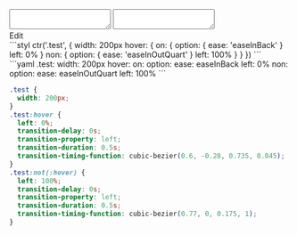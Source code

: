 <div data-size="390" class="code-cont" data-example="usage">
    <div class="code">
        <div class="code-wrap">
            <textarea id="stylus"></textarea>
            <textarea id="css"></textarea>
            <div class="edit-code">
                <span>Edit</span>
            </div>
        </div>
    </div>
</div>


<div data-size="390" data-examples="stylus"></div>
```styl
ctr('.test', {
  width: 200px
  hover: {
    on: {
      option: {
        ease: 'easeInBack'
      }
      left: 0%
    }
    non: {
      option: {
        ease: 'easeInOutQuart'
      }
      left: 100%
    }
  }
})
```

<div data-size="390" data-examples="yaml"></div>
```yaml
.test:
  width: 200px
  hover:
    on:
      option:
        ease: easeInBack
      left: 0%
    non:
      option:
        ease: easeInOutQuart
      left: 100%
```

```css
.test {
  width: 200px;
}
.test:hover {
  left: 0%;
  transition-delay: 0s;
  transition-property: left;
  transition-duration: 0.5s;
  transition-timing-function: cubic-bezier(0.6, -0.28, 0.735, 0.045);
}
.test:not(:hover) {
  left: 100%;
  transition-delay: 0s;
  transition-property: left;
  transition-duration: 0.5s;
  transition-timing-function: cubic-bezier(0.77, 0, 0.175, 1);
}
```
<div class="cf"></div>
